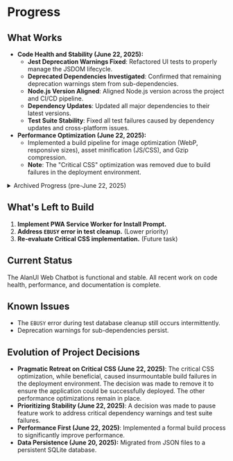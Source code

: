 <!-- Alan UI - progress.md | 22nd June 2025, WJW -->

# Progress

## What Works

- **Code Health and Stability (June 22, 2025):**
    - **Jest Deprecation Warnings Fixed**: Refactored UI tests to properly manage the JSDOM lifecycle.
    - **Deprecated Dependencies Investigated**: Confirmed that remaining deprecation warnings stem from sub-dependencies.
    - **Node.js Version Aligned**: Aligned Node.js version across the project and CI/CD pipeline.
    - **Dependency Updates**: Updated all major dependencies to their latest versions.
    - **Test Suite Stability**: Fixed all test failures caused by dependency updates and cross-platform issues.
- **Performance Optimization (June 22, 2025):**
    - Implemented a build pipeline for image optimization (WebP, responsive sizes), asset minification (JS/CSS), and Gzip compression.
    - **Note**: The "Critical CSS" optimization was removed due to build failures in the deployment environment.

<details>
<summary>Archived Progress (pre-June 22, 2025)</summary>

- **CI/CD Pipeline (June 21, 2025):**
    - The CI/CD pipeline is fully functional and includes an automated build step.
- **Server Refactor & Data Persistence (June 20, 2025):**
    - The server is modular, and data is stored in a persistent SQLite database.

</details>

## What's Left to Build
1.  **Implement PWA Service Worker for Install Prompt.**
2.  **Address `EBUSY` error in test cleanup.** (Lower priority)
3.  **Re-evaluate Critical CSS implementation.** (Future task)

## Current Status
The AlanUI Web Chatbot is functional and stable. All recent work on code health, performance, and documentation is complete.

## Known Issues
- The `EBUSY` error during test database cleanup still occurs intermittently.
- Deprecation warnings for sub-dependencies persist.

## Evolution of Project Decisions
- **Pragmatic Retreat on Critical CSS (June 22, 2025)**: The critical CSS optimization, while beneficial, caused insurmountable build failures in the deployment environment. The decision was made to remove it to ensure the application could be successfully deployed. The other performance optimizations remain in place.
- **Prioritizing Stability (June 22, 2025)**: A decision was made to pause feature work to address critical dependency warnings and test suite failures.
- **Performance First (June 22, 2025)**: Implemented a formal build process to significantly improve performance.
- **Data Persistence (June 20, 2025):** Migrated from JSON files to a persistent SQLite database.
